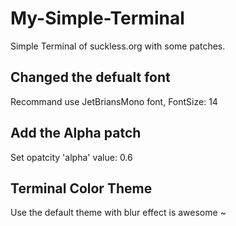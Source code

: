 # My-Simple-Terminal
Simple Terminal of suckless.org with some patches.
## Changed the defualt font
Recommand use JetBriansMono font, FontSize: 14
## Add the Alpha patch
Set opatcity 'alpha' value: 0.6
## Terminal Color Theme 
Use the default theme with blur effect is awesome ~
